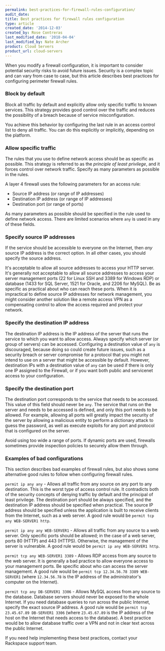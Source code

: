 ```yaml
---
permalink: best-practices-for-firewall-rules-configuration/
audit_date:
title: Best practices for firewall rules configuration
type: article
created_date: '2014-12-03'
created_by: Rose Contreras
last_modified_date: '2018-04-04'
last_modified_by: Nate Archer
product: Cloud Servers
product_url: cloud-servers
---
```


When you modify a firewall configuration, it is important to consider potential security risks to avoid future issues. Security is a complex topic and can vary from case to case, but this article describes best practices for configuring perimeter firewall rules.

### Block by default

Block all traffic by default and explicitly allow only specific traffic to known services. This strategy provides good control over the traffic and reduces the possibility of a breach because of service misconfiguration.

You achieve this behavior by configuring the last rule in an access control list to deny all traffic. You can do this explicitly or implicitly, depending on the platform.

### Allow specific traffic

The rules that you use to define network access should be as specific as possible. This strategy is referred to as the *principle of least privilege*, and it forces control over network traffic. Specify as many parameters as possible in the rules.

A layer 4 firewall uses the following parameters for an access rule:

- Source IP address (or range of IP addresses)
- Destination IP address (or range of IP addresses)
- Destination port (or range of ports)

As many parameters as possible should be specified in the rule used to define network access. There are limited scenarios where <code>any</code> is used in any of these fields.

### Specify source IP addresses

If the service should be accessible to everyone on the Internet, then *any* source IP address is the correct option. In all other cases, you should specify the source address.

It's acceptable to allow all source addresses to access your HTTP server. It's generally not acceptable to allow all source addresses to access your server management ports (22 for Linux SSH and 3389 for Windows RDP) or database (1433 for SQL Server, 1521 for Oracle, and 2206 for MySQL). Be as specific as practical about who can reach these ports. When it is impractical to define source IP addresses for network management, you might consider another solution like a remote access VPN as a compensating control to allow the access required and protect your network.

### Specify the destination IP address

The destination IP address is the IP address of the server that runs the service to which you want to allow access. Always specify which server (or group of servers) can be accessed. Configuring a destination value of `any` is discouraged, because doing so could create future issues, such as a security breach or server compromise for a protocol that you might not intend to use on a server that might be accessible by default. However, destination IPs with a destination value of `any` can be used if there is only one IP assigned to the Firewall, or if you want both public and servicenet access to your configuration. 

### Specify the destination port

The destination port corresponds to the service that needs to be accessed. This value of this field should never be `any`. The service that runs on the server and needs to be accessed is defined, and only this port needs to be allowed. For example, allowing all ports will greatly impact the security of the server by allowing a malicious entity to perform a dictionary attack to guess the password, as well as execute exploits for any port and protocol that is configured on the server.

Avoid using too wide a range of ports. If dynamic ports are used, firewalls sometimes provide inspection policies to securely allow them through.

### Examples of bad configurations

This section describes bad examples of firewall rules, but also shows some alternative good rules to follow when configuring firewall rules.

`permit ip any any` - Allows all traffic from any source on any port to any destination. This is the worst type of access control rule. It contradicts both of the security concepts of denying traffic by default and the principal of least privilege. The destination port should be always specified, and the destination IP address should be specified when practical. The source IP address should be specified unless the application is built to receive clients from the Internet, such as a web server. A good rule would be `permit tcp any WEB-SERVER1 http`.

`permit ip any any WEB-SERVER1`  - Allows all traffic from any source to a web server. Only specific ports should be allowed; in the case of a web server, ports 80 (HTTP) and 443 (HTTPS). Otherwise, the management of the server is vulnerable. A good rule would be `permit ip any WEB-SERVER1 http`.

`permit tcp any WEB-SERVER1 3389` - Allows RDP access from any source to the web server. It is generally a bad practice to allow everyone access to your management ports. Be specific about who can access the server management. A good rule would be `permit tcp 12.34.56.78 3389 WEB-SERVER1` (where `12.34.56.78` is the IP address of the administrator's computer on the Internet).

`permit tcp any DB-SERVER1 3306` - Allows MySQL access from any source to the database. Database servers should never be exposed to the whole Internet. If you need database queries to run across the public Internet, specify the exact source IP address. A good rule would be `permit tcp 23.45.67.89 DB-SERVER1 3306` (where `23.45.67.89` is the IP address of the host on the Internet that needs access to the database). A best practice would be to allow database traffic over a VPN and not in clear text across the public Internet.

If you need help implementing these best practices, contact your Rackspace support team.

